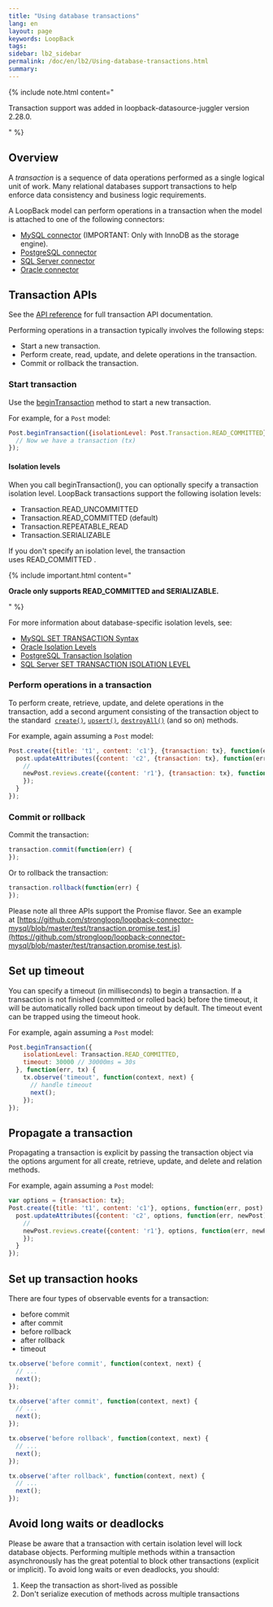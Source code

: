 ```yaml
---
title: "Using database transactions"
lang: en
layout: page
keywords: LoopBack
tags:
sidebar: lb2_sidebar
permalink: /doc/en/lb2/Using-database-transactions.html
summary:
---
```


{% include note.html content="

Transaction support was added in loopback-datasource-juggler version 2.28.0.

" %}

## Overview

A _transaction_ is a sequence of data operations performed as a single logical unit of work.
Many relational databases support transactions to help enforce data consistency and business logic requirements.

A LoopBack model can perform operations in a transaction when the model is attached to one of the following connectors:

* [MySQL connector](/doc/en/lb2/MySQL-connector.html) (IMPORTANT: Only with InnoDB as the storage engine).
* [PostgreSQL connector](/doc/en/lb2/PostgreSQL-connector.html)
* [SQL Server connector](/doc/en/lb2/SQL-Server-connector.html)
* [Oracle connector](/doc/en/lb2/Oracle-connector.html)

## Transaction APIs

See the [API reference](http://apidocs.strongloop.com/loopback-datasource-juggler/#transactionmixin) for full transaction API documentation.

Performing operations in a transaction typically involves the following steps:

* Start a new transaction.
* Perform create, read, update, and delete operations in the transaction.
* Commit or rollback the transaction.

### Start transaction

Use the [beginTransaction](http://apidocs.strongloop.com/loopback-datasource-juggler/#transactionmixin-begintransaction) method to start a new transaction.

For example, for a `Post` model:

```javascript
Post.beginTransaction({isolationLevel: Post.Transaction.READ_COMMITTED}, function(err, tx) {
  // Now we have a transaction (tx)
});
```

#### Isolation levels

When you call beginTransaction(), you can optionally specify a transaction isolation level. LoopBack transactions support the following isolation levels:

* Transaction.READ_UNCOMMITTED
* Transaction.READ_COMMITTED (default)
* Transaction.REPEATABLE_READ
* Transaction.SERIALIZABLE

If you don't specify an isolation level, the transaction uses READ_COMMITTED .

{% include important.html content="

**Oracle only supports READ_COMMITTED and SERIALIZABLE.**

" %}

For more information about database-specific isolation levels, see:

* [MySQL SET TRANSACTION Syntax](https://dev.mysql.com/doc/refman/5.7/en/set-transaction.html)
* [Oracle Isolation Levels](http://docs.oracle.com/cd/B14117_01/server.101/b10743/consist.htm#i17856) 
* [PostgreSQL Transaction Isolation](http://www.postgresql.org/docs/9.4/static/transaction-iso.html)
* [SQL Server SET TRANSACTION ISOLATION LEVEL](https://msdn.microsoft.com/en-us/library/ms173763.aspx)

### Perform operations in a transaction

To perform create, retrieve, update, and delete operations in the transaction, add a second argument consisting of the transaction object to the standard 
[`create()`](http://apidocs.strongloop.com/loopback/#persistedmodel-create),
[`upsert()`](http://apidocs.strongloop.com/loopback/#persistedmodel-upsert),
[`destroyAll()`](http://apidocs.strongloop.com/loopback/#persistedmodel-destroyall) (and so on) methods.

For example, again assuming a `Post` model:

```javascript
Post.create({title: 't1', content: 'c1'}, {transaction: tx}, function(err, post) {
  post.updateAttributes({content: 'c2', {transaction: tx}, function(err, newPost) {
    //
    newPost.reviews.create({content: 'r1'}, {transaction: tx}, function(err, newPost) {
    });
  }
});
```

### Commit or rollback

Commit the transaction:

```javascript
transaction.commit(function(err) {
});
```

Or to rollback the transaction:

```javascript
transaction.rollback(function(err) {
});
```

Please note all three APIs support the Promise flavor.
See an example at [https://github.com/strongloop/loopback-connector-mysql/blob/master/test/transaction.promise.test.js](https://github.com/strongloop/loopback-connector-mysql/blob/master/test/transaction.promise.test.js).

## Set up timeout

You can specify a timeout (in milliseconds) to begin a transaction.
If a transaction is not finished (committed or rolled back) before the timeout, it will be automatically rolled back upon timeout by default.
The timeout event can be trapped using the timeout hook.

For example, again assuming a `Post` model:

```javascript
Post.beginTransaction({
    isolationLevel: Transaction.READ_COMMITTED,
    timeout: 30000 // 30000ms = 30s
  }, function(err, tx) {
    tx.observe('timeout', function(context, next) {
      // handle timeout
      next();
    });
});
```

## Propagate a transaction

Propagating a transaction is explicit by passing the transaction object via the options argument for all create, retrieve, update, and delete and relation methods.

For example, again assuming a `Post` model:

```javascript
var options = {transaction: tx};
Post.create({title: 't1', content: 'c1'}, options, function(err, post) {
  post.updateAttributes({content: 'c2', options, function(err, newPost) {
    //
    newPost.reviews.create({content: 'r1'}, options, function(err, newPost) {
    });
  }
});
```

## Set up transaction hooks

There are four types of observable events for a transaction:

* before commit
* after commit
* before rollback
* after rollback
* timeout

```javascript
tx.observe('before commit', function(context, next) {
  // ...
  next();
});

tx.observe('after commit', function(context, next) {
  // ...
  next();
});

tx.observe('before rollback', function(context, next) {
  // ...
  next();
});

tx.observe('after rollback', function(context, next) {
  // ...
  next();
});
```

## Avoid long waits or deadlocks

Please be aware that a transaction with certain isolation level will lock database objects.
Performing multiple methods within a transaction asynchronously has the great potential to block other transactions (explicit or implicit).
To avoid long waits or even deadlocks, you should:

1.  Keep the transaction as short-lived as possible
2.  Don't serialize execution of methods across multiple transactions